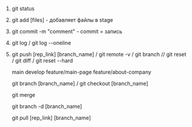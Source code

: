 1. git status
2. git add [files] - добавляет файлы в stage
3. git commit -m "comment" - commit = запись
4. git log / git log --oneline
5. git push [rep_link] [branch_name] / git remote -v / git branch
   // git reset / git diff / git reset --hard

   main
   develop
   feature/main-page
   feature/about-company

   git branch [branch_name] / git checkout [branch_name]

   git merge

   git branch -d [branch_name]

   git pull [rep_link] [branch_name]
